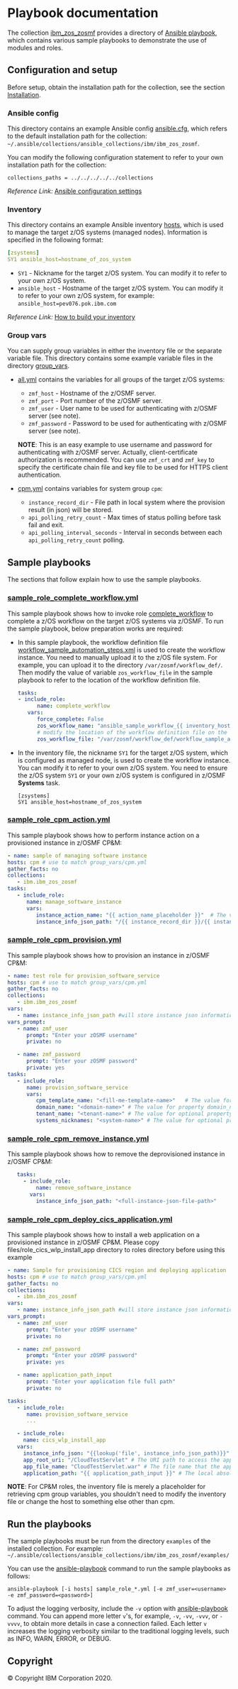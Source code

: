 # Playbook documentation
The collection [ibm_zos_zosmf](../README.md) provides a directory of [Ansible playbook](https://docs.ansible.com/ansible/latest/user_guide/playbooks_intro.html#playbooks-intro), which contains various sample playbooks to demonstrate the use of modules and roles.


## Configuration and setup
Before setup, obtain the installation path for the collection, see the section [Installation](../README.md#Installation).

### Ansible config
This directory contains an example Ansible config [ansible.cfg](ansible.cfg), which refers to the default installation path for the collection:
`~/.ansible/collections/ansible_collections/ibm/ibm_zos_zosmf`.

You can modify the following configuration statement to refer to your own installation path for the collection:

```
collections_paths = ../../../../../collections
```

*Reference Link:* [Ansible configuration settings](https://docs.ansible.com/ansible/latest/reference_appendices/config.html#ansible-configuration-settings-locations)

### Inventory
This directory contains an example Ansible inventory [hosts](hosts), which is used to manage the target z/OS systems (managed nodes). Information is specified in the following format:

```yml
[zsystems]
SY1 ansible_host=hostname_of_zos_system
```

- `SY1` - Nickname for the target z/OS system. You can modify it to refer to your own z/OS system.
- `ansible_host` - Hostname of the target z/OS system. You can modify it to refer to your own z/OS system, for example: `ansible_host=pev076.pok.ibm.com`

*Reference Link:* [How to build your inventory](https://docs.ansible.com/ansible/latest/user_guide/intro_inventory.html#intro-inventory)

### Group vars
You can supply group variables in either the inventory file or the separate variable file. This directory contains some example variable files in the directory [group_vars](group_vars/).

- [all.yml](group_vars/all.yml) contains the variables for all groups of the target z/OS systems:
   - `zmf_host` - Hostname of the z/OSMF server.
   - `zmf_port` - Port number of the z/OSMF server.
   - `zmf_user` - User name to be used for authenticating with z/OSMF server (see note).
   - `zmf_password` - Password to be used for authenticating with z/OSMF server (see note).

   **NOTE**: This is an easy example to use username and password for authenticating with z/OSMF server. Actually, client-certificate authorization is recommended. You can use `zmf_crt` and `zmf_key` to specify the certificate chain file and key file to be used for HTTPS client authentication.

- [cpm.yml](group_vars/cpm.yml) contains variables for system group `cpm`:
  - `instance_record_dir` - File path in local system where the provision result (in json) will be stored.
  - `api_polling_retry_count` - Max times of status polling before task fail and exit.
  - `api_polling_interval_seconds` - Interval in seconds between each `api_polling_retry_count` polling.


## Sample playbooks
The sections that follow explain how to use the sample playbooks.

### [sample_role_complete_workflow.yml](sample_role_complete_workflow.yml)
This sample playbook shows how to invoke role [complete_workflow](../roles/complete_workflow/README.md) to complete a z/OS workflow on the target z/OS systems via z/OSMF. To run the sample playbook, below preparation works are required:

- In this sample playbook, the workflow definition file [workflow_sample_automation_steps.xml](files/workflow_sample_automation_steps.xml) is used to create the workflow instance. You need to manually upload it to the z/OS file system. For example, you can upload it to the directory `/var/zosmf/workflow_def/`. Then modify the value of variable `zos_workflow_file` in the sample playbook to refer to the location of the workflow definition file.

   ```yaml
   tasks:
   - include_role:
         name: complete_workflow
      vars:
         force_complete: False
         zos_workflow_name: "ansible_sample_workflow_{{ inventory_hostname }}"
         # modify the location of the workflow definition file on the z/OS file system
         zos_workflow_file: "/var/zosmf/workflow_def/workflow_sample_automation_steps.xml"
   ```

- In the inventory file, the nickname `SY1` for the target z/OS system, which is configured as managed node, is used to create the workflow instance. You can modify it to refer to your own z/OS system. You need to ensure the z/OS system `SY1` or your own z/OS system is configured in z/OSMF **Systems** task.

   ```
   [zsystems]
   SY1 ansible_host=hostname_of_zos_system
   ```

### [sample_role_cpm_action.yml](sample_role_cpm_action.yml)
This sample playbook shows how to perform instance action on a provisioned instance in z/OSMF CP&M:

   ```yaml
   - name: sample of managing software instance
   hosts: cpm # use to match group_vars/cpm.yml
   gather_facts: no
   collections:
      - ibm.ibm_zos_zosmf
   tasks:
      - include_role:
         name: manage_software_instance
         vars:
            instance_action_name: "{{ action_name_placeholder }}"  # The value for property instance_action_name identifies which instance action user wants to perform
            instance_info_json_path: "/{{ instance_record_dir }}/{{ instanceID }}-{{ externalName }}.json"  # The value for property instance_info_json_path identifies full file path of the provisioned instance json file that is created by provision_software_service role, common format is /{{ instance_record_dir }}/{{ instanceID }}-{{ externalName }}.json
   ```

### [sample_role_cpm_provision.yml](sample_role_cpm_provision.yml)
This sample playbook shows how to provision an instance in z/OSMF CP&M:

   ```yaml
   - name: test role for provision_software_service
   hosts: cpm # use to match group_vars/cpm.yml
   gather_facts: no
   collections:
      - ibm.ibm_zos_zosmf
   vars:
      - name: instance_info_json_path #will store instance json information globally thru the playbook
   vars_prompt:
      - name: zmf_user
         prompt: "Enter your zOSMF username"
         private: no

      - name: zmf_password
         prompt: "Enter your zOSMF password"
         private: yes
   tasks:
      - include_role:
         name: provision_software_service
         vars:
            cpm_template_name: "<fill-me-template-name>"   # The value for property cpm_template_name which identifies the template (software service) user wants to provision with Cloud Provisioning & Management
            domain_name: "<domain-name>" # The value for property domain_name which identifies CP&M domain in which specified template is defined
            tenant_name: "<tenant-name>" # The value for optional property tenant_name which identifies CP&M tenant that is associated with the zmf_user that is provisioning the template
            systems_nicknames: "<system-name>" # The value for optional property systems_nicknames which identifies on which system the software instance will be provisioned
   ```

### [sample_role_cpm_remove_instance.yml](sample_role_cpm_remove_instance.yml)

This sample playbook shows how to remove the deprovisioned instance in z/OSMF CP&M:

   ```yaml
      tasks:
        - include_role:
            name: remove_software_instance
          vars:
            instance_info_json_path: "<full-instance-json-file-path>"
   ```

### [sample_role_cpm_deploy_cics_application.yml](sample_role_cpm_deploy_cics_application.yml)
This sample playbook shows how to install a web application on a provisioned instance in z/OSMF CP&M. Please copy files/role_cics_wlp_install_app directory to roles directory before using this example

   ```yaml
   - name: Sample for provisioning CICS region and deploying application
   hosts: cpm # use to match group_vars/cpm.yml
   gather_facts: no
   collections:
      - ibm.ibm_zos_zosmf
   vars:
      - name: instance_info_json_path #will store instance json information globally thru the playbook
   vars_prompt:
      - name: zmf_user
         prompt: "Enter your zOSMF username"
         private: no

      - name: zmf_password
         prompt: "Enter your zOSMF password"
         private: yes

      - name: application_path_input
         prompt: "Enter your application file full path"
         private: no

   tasks:
      - include_role:
         name: provision_software_service
         ...

      - include_role:
        name: cics_wlp_install_app
      vars:
        instance_info_json: "{{lookup('file', instance_info_json_path)}}" # Path of the instance json file contains cics public variables
        app_root_uri: "/CloudTestServlet" # The URI path to access the application once upload
        app_file_name: "CloudTestServlet.war" # The file name that the application file will be written to the USS file system in z/OS
        application_path: "{{ application_path_input }}" # The local absolute file path to the application binary file
   ```

**NOTE**: For CP&M roles, the inventory file is merely a placeholder for retrieving cpm group variables, you shouldn't need to modify the inventory file or change the host to something else other than cpm.


## Run the playbooks
The sample playbooks must be run from the directory `examples` of the installed collection. For example:
`~/.ansible/collections/ansible_collections/ibm/ibm_zos_zosmf/examples/`

You can use the [ansible-playbook](https://docs.ansible.com/ansible/latest/cli/ansible-playbook.html) command to run the sample playbooks as follows:

```
ansible-playbook [-i hosts] sample_role_*.yml [-e zmf_user=<username> -e zmf_password=<password>]
```

To adjust the logging verbosity, include the `-v` option with [ansible-playbook](https://docs.ansible.com/ansible/latest/cli/ansible-playbook.html) command. You can append more letter `v`'s, for example, `-v`, `-vv`, `-vvv`, or `-vvvv`, to obtain more details in case a connection failed. Each letter `v` increases the logging verbosity similar to the traditional logging levels, such as INFO, WARN, ERROR, or DEBUG.


## Copyright
© Copyright IBM Corporation 2020.
